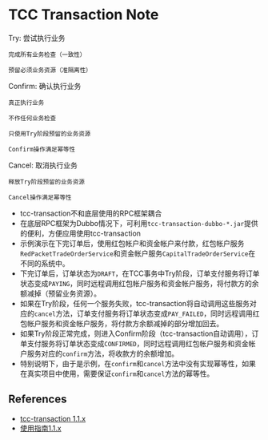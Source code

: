 # TCC Transaction Note

Try: 尝试执行业务

    完成所有业务检查（一致性）

    预留必须业务资源（准隔离性）

Confirm: 确认执行业务

    真正执行业务

    不作任何业务检查

    只使用Try阶段预留的业务资源

    Confirm操作满足幂等性

Cancel: 取消执行业务

    释放Try阶段预留的业务资源

    Cancel操作满足幂等性

- tcc-transaction不和底层使用的RPC框架耦合
- 在底层RPC框架为Dubbo情况下，可利用`tcc-transaction-dubbo-*.jar`提供的便利，方便应用使用tcc-transaction
- 示例演示在下完订单后，使用红包帐户和资金帐户来付款，红包帐户服务`RedPacketTradeOrderService`和资金帐户服务`CapitalTradeOrderService`在不同的系统中。
- 下完订单后，订单状态为`DRAFT`，在TCC事务中Try阶段，订单支付服务将订单状态变成`PAYING`，同时远程调用红包帐户服务和资金帐户服务，将付款方的余额减掉（预留业务资源）。
- 如果在Try阶段，任何一个服务失败，tcc-transaction将自动调用这些服务对应的`cancel`方法，订单支付服务将订单状态变成`PAY_FAILED`，同时远程调用红包帐户服务和资金帐户服务，将付款方余额减掉的部分增加回去。
- 如果Try阶段正常完成，则进入Confirm阶段（tcc-transaction自动调用），订单支付服务将订单状态变成`CONFIRMED`，同时远程调用红包帐户服务和资金帐户服务对应的`confirm`方法，将收款方的余额增加。
- 特别说明下，由于是示例，在`confirm`和`cancel`方法中没有实现幂等性，如果在真实项目中使用，需要保证`confirm`和`cancel`方法的幂等性。

## References
- [tcc-transaction 1.1.x](https://github.com/changmingxie/tcc-transaction/tree/master)
- [使用指南1.1.x](https://github.com/changmingxie/tcc-transaction/wiki/%E4%BD%BF%E7%94%A8%E6%8C%87%E5%8D%971.1.x)